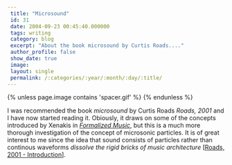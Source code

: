 ```yaml
---
 title: "Microsound"
 id: 31
 date: 2004-09-23 00:45:40.000000
 tags: writing
 category: blog
 excerpt: "About the book microsound by Curtis Roads...."
 author_profile: false
 show_date: true
 image: 
 layout: single
 permalink: /:categories/:year/:month/:day/:title/
---
```

{% unless page.image contains 'spacer.gif' %}
{% endunless %}

I was recommended the book <cite>microsound</cite> by Curtis Roads <i id="Roads, Curtis" title="microsound" class="Massachusetts Institute of Technology" style="2001" dir="">Roads, 2001</i> and I have now started reading it. Obiously, it draws on some of the concepts introduced by Xenakis in <a href="http://www.henrikfrisk.com/diary/bibliography.html"><cite>Formalized Music</cite></a>, but this is a much more thorough investigation of the concept of microsonic particles. It is of great interest to me since the idea that sound consists of particles rather than continous waveforms <cite>dissolve the rigid bricks of music architecture</cite> [<a href="http://www.henrikfrisk.com/diary/bibliography.html">Roads, 2001 - Introduction</a>].
